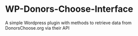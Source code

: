 # WP-Donors-Choose-Interface
A simple Wordpress plugin with methods to retrieve data from DonorsChoose.org via their API
